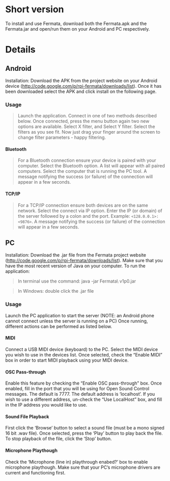 # Short version #

To install and use Fermata, download both the Fermata.apk and the Fermata.jar and open/run them on your Android and PC respectively.

# Details #

## Android ##
Installation: Download the APK from the project website on your Android device (http://code.google.com/p/rpi-fermata/downloads/list). Once it has been downloaded select the APK and click install on the following page.

### Usage ###
> Launch the application. Connect in one of two methods described below. Once connected, press the menu button again two new options are available. Select X filter, and Select Y filter. Select the filters as you see fit. Now just drag your finger around the screen to change filter parameters - happy filtering.

#### Bluetooth ####
> For a Bluetooth connection ensure your device is paired with your computer. Select the Bluetooth option. A list will appear with all paired computers. Select the computer that is running the PC tool. A message notifying the success (or failure) of the connection will appear in a few seconds.

#### TCP/IP ####
> For a TCP/IP connection ensure both devices are on the same network. Select the connect via IP option. Enter the IP (or domain) of the server followed by a colon and the port. Example: `<128.0.0.1>:<9876>`. A message notifying the success (or failure) of the connection will appear in a few seconds.


## PC ##
Installation: Download the .jar file from the Fermata project website (http://code.google.com/p/rpi-fermata/downloads/list). Make sure that you have the most recent version of Java on your computer. To run the application:

> In terminal use the command:
> java -jar Fermata\ v1p0.jar

> In Windows:
> double click the .jar file

### Usage ###
Launch the PC application to start the server (NOTE: an Android phone cannot connect unless the server is running on a PC) Once running, different actions can be performed as listed below.

#### MIDI ####
Connect a USB MIDI device (keyboard) to the PC. Select the MIDI device you wish to use in the devices list. Once selected, check the “Enable MIDI” box in order to start MIDI playback using your MIDI device.

#### OSC Pass-through ####
Enable this feature by checking the “Enable OSC pass-through” box. Once enabled, fill in the port that you will be using for Open Sound Control messages. The default is 7777. The default address is ‘localhost’. If you wish to use a different address, un-check the “Use LocalHost” box, and fill in the IP address you would like to use.

#### Sound File Playback ####
First click the ‘Browse’ button to select a sound file (must be a mono signed 16 bit .wav file). Once selected, press the ‘Play’ button to play back the file. To stop playback of the file, click the ‘Stop’ button.

#### Microphone Playthough ####
Check the ‘Microphone (line in) playthrough enabed?’ box to enable microphone playthough. Make sure that your PC’s microphone 		drivers are current and functioning first.